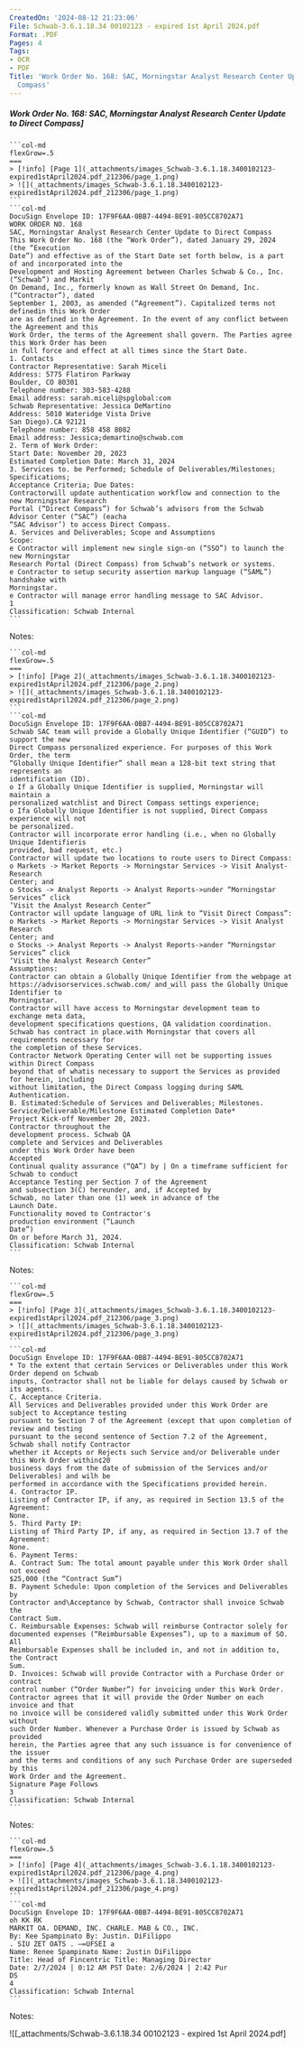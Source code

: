 ```yaml
---
CreatedOn: '2024-08-12 21:23:06'
File: Schwab-3.6.1.18.34 00102123 - expired 1st April 2024.pdf
Format: .PDF
Pages: 4
Tags:
- OCR
- PDF
Title: 'Work Order No. 168: SAC, Morningstar Analyst Research Center Update to Direct
  Compass'
---
```


##### Work Order No. 168: SAC, Morningstar Analyst Research Center Update to Direct Compass]

  
````col
```col-md
flexGrow=.5
===
> [!info] [Page 1](_attachments/images_Schwab-3.6.1.18.3400102123-expired1stApril2024.pdf_212306/page_1.png)
> ![](_attachments/images_Schwab-3.6.1.18.3400102123-expired1stApril2024.pdf_212306/page_1.png)
```  
```col-md
DocuSign Envelope ID: 17F9F6AA-0BB7-4494-BE91-805CC8702A71  
WORK ORDER NO. 168
SAC, Morningstar Analyst Research Center Update to Direct Compass  
This Work Order No. 168 (the “Work Order”), dated January 29, 2024 (the “Execution
Date”) and effective as of the Start Date set forth below, is a part of and incorporated into the
Development and Hosting Agreement between Charles Schwab & Co., Inc. (“Schwab”) and Markit
On Demand, Inc., formerly known as Wall Street On Demand, Inc. (“Contractor”), dated
September 1, 2003, as amended (“Agreement”). Capitalized terms not definedin this Work Order
are as defined in the Agreement. In the event of any conflict between the Agreement and this
Work Order, the terms of the Agreement shall govern. The Parties agree this Work Order has been
in full force and effect at all times since the Start Date.  
1. Contacts
Contractor Representative: Sarah Miceli
Address: 5775 Flatiron Parkway
Boulder, CO 80301
Telephone number: 303-583-4288
Email address: sarah.miceli@spglobal:com
Schwab Representative: Jessica DeMartino
Address: 5010 Wateridge Vista Drive
San Diego).CA 92121
Telephone number: 858 458 8082
Email address: Jessica;demartino@schwab.com
2. Term of Work Order:
Start Date: November 20, 2023  
Estimated Completion Date: March 31, 2024
3. Services to. be Performed; Schedule of Deliverables/Milestones; Specifications;
Acceptance Criteria; Due Dates:
Contractorwill update authentication workflow and connection to the new Morningstar Research
Portal (“Direct Compass”) for Schwab’s advisors from the Schwab Advisor Center (“SAC”) (eacha  
“SAC Advisor’) to access Direct Compass.  
A. Services and Deliverables; Scope and Assumptions  
Scope:
e Contractor will implement new single sign-on (“SSO”) to launch the new Morningstar
Research Portal (Direct Compass) from Schwab’s network or systems.
e Contractor to setup security assertion markup language (“SAML”) handshake with
Morningstar.
e Contractor will manage error handling message to SAC Advisor.  
1  
Classification: Schwab Internal  
```
````
Notes:    
````col
```col-md
flexGrow=.5
===
> [!info] [Page 2](_attachments/images_Schwab-3.6.1.18.3400102123-expired1stApril2024.pdf_212306/page_2.png)
> ![](_attachments/images_Schwab-3.6.1.18.3400102123-expired1stApril2024.pdf_212306/page_2.png)
```  
```col-md
DocuSign Envelope ID: 17F9F6AA-0BB7-4494-BE91-805CC8702A71  
Schwab SAC team will provide a Globally Unique Identifier (“GUID”) to support the new
Direct Compass personalized experience. For purposes of this Work Order, the term
“Globally Unique Identifier” shall mean a 128-bit text string that represents an
identification (ID).
o If a Globally Unique Identifier is supplied, Morningstar will maintain a
personalized watchlist and Direct Compass settings experience;
o Ifa Globally Unique Identifier is not supplied, Direct Compass experience will not
be personalized.
Contractor will incorporate error handling (i.e., when no Globally Unique Identifieris
provided, bad request, etc.)
Contractor will update two locations to route users to Direct Compass:
o Markets -> Market Reports -> Morningstar Services -> Visit Analyst-Research
Center; and
o Stocks -> Analyst Reports -> Analyst Reports->under “Morningstar Services” click
‘Visit the Analyst Research Center”
Contractor will update language of URL link to “Visit Direct Compass”:
o Markets -> Market Reports -> Morningstar Services -> Visit Analyst Research
Center; and
o Stocks -> Analyst Reports -> Analyst Reports->ander “Morningstar Services” click
‘Visit the Analyst Research Center”  
Assumptions:  
Contractor can obtain a Globally Unique Identifier from the webpage at
https://advisorservices.schwab.com/ and_will pass the Globally Unique Identifier to
Morningstar.  
Contractor will have access to Morningstar development team to exchange meta data,
development specifications questions, QA validation coordination.  
Schwab has contract in place.with Morningstar that covers all requirements necessary for
the completion of these Services.  
Contractor Network Operating Center will not be supporting issues within Direct Compass
beyond that of whatis necessary to support the Services as provided for herein, including
without limitation, the Direct Compass logging during SAML Authentication.  
B. Estimated:Schedule of Services and Deliverables; Milestones.
Service/Deliverable/Milestone Estimated Completion Date*
Project Kick-off November 20, 2023.  
Contractor throughout the
development process. Schwab QA
complete and Services and Deliverables
under this Work Order have been
Accepted  
Continual quality assurance (“QA”) by | On a timeframe sufficient for Schwab to conduct  
Acceptance Testing per Section 7 of the Agreement
and subsection 3(C) hereunder, and, if Accepted by
Schwab, no later than one (1) week in advance of the
Launch Date.  
Functionality moved to Contractor's
production environment (“Launch
Date”)  
On or before March 31, 2024.  
Classification: Schwab Internal  
```
````
Notes:    
````col
```col-md
flexGrow=.5
===
> [!info] [Page 3](_attachments/images_Schwab-3.6.1.18.3400102123-expired1stApril2024.pdf_212306/page_3.png)
> ![](_attachments/images_Schwab-3.6.1.18.3400102123-expired1stApril2024.pdf_212306/page_3.png)
```  
```col-md
DocuSign Envelope ID: 17F9F6AA-0BB7-4494-BE91-805CC8702A71  
* To the extent that certain Services or Deliverables under this Work Order depend on Schwab
inputs, Contractor shall not be liable for delays caused by Schwab or its agents.  
C. Acceptance Criteria.  
All Services and Deliverables provided under this Work Order are subject to Acceptance testing
pursuant to Section 7 of the Agreement (except that upon completion of review and testing
pursuant to the second sentence of Section 7.2 of the Agreement, Schwab shall notify Contractor
whether it Accepts or Rejects such Service and/or Deliverable under this Work Order within¢20
business days from the date of submission of the Services and/or Deliverables) and wilh be
performed in accordance with the Specifications provided herein.  
4. Contractor IP.  
Listing of Contractor IP, if any, as required in Section 13.5 of the Agreement:
None.  
5. Third Party IP:  
Listing of Third Party IP, if any, as required in Section 13.7 of the Agreement:  
None.
6. Payment Terms:
A. Contract Sum: The total amount payable under this Work Order shall not exceed  
$25,000 (the “Contract Sum”)  
B. Payment Schedule: Upon completion of the Services and Deliverables by
Contractor and\Acceptance by Schwab, Contractor shall invoice Schwab the
Contract Sum.  
C. Reimbursable Expenses: Schwab will reimburse Contractor solely for
documented expenses (“Reimbursable Expenses”), up to a maximum of SO. All
Reimbursable Expenses shall be included in, and not in addition to, the Contract
Sum.  
D. Invoices: Schwab will provide Contractor with a Purchase Order or contract
control number (“Order Number”) for invoicing under this Work Order.
Contractor agrees that it will provide the Order Number on each invoice and that
no invoice will be considered validly submitted under this Work Order without
such Order Number. Whenever a Purchase Order is issued by Schwab as provided
herein, the Parties agree that any such issuance is for convenience of the issuer
and the terms and conditions of any such Purchase Order are superseded by this
Work Order and the Agreement.  
Signature Page Follows  
3  
Classification: Schwab Internal  
```
````
Notes:    
````col
```col-md
flexGrow=.5
===
> [!info] [Page 4](_attachments/images_Schwab-3.6.1.18.3400102123-expired1stApril2024.pdf_212306/page_4.png)
> ![](_attachments/images_Schwab-3.6.1.18.3400102123-expired1stApril2024.pdf_212306/page_4.png)
```  
```col-md
DocuSign Envelope ID: 17F9F6AA-0BB7-4494-BE91-805CC8702A71  
oh KK RK  
MARKIT OA. DEMAND, INC. CHARLE. MAB & CO., INC.
By: Kee Spampinato By: Justin. DiFilippo  
. SIU ZET OATS . —=UFSEI a
Name: Renee Spampinato Name: 2ustin DiFilippo
Title: Head of Fincentric Title: Managing Director
Date: 2/7/2024 | 0:12 AM PST Date: 2/6/2024 | 2:42 Pur  
DS
4  
Classification: Schwab Internal  
```
````
Notes:  


![[_attachments/Schwab-3.6.1.18.34 00102123 - expired 1st April 2024.pdf]